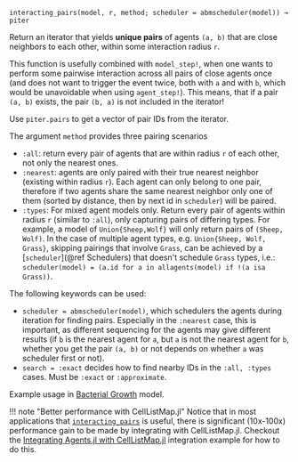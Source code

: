 ```
interacting_pairs(model, r, method; scheduler = abmscheduler(model)) → piter
```

Return an iterator that yields **unique pairs** of agents `(a, b)` that are close neighbors to each other, within some interaction radius `r`.

This function is usefully combined with `model_step!`, when one wants to perform some pairwise interaction across all pairs of close agents once (and does not want to trigger the event twice, both with `a` and with `b`, which would be unavoidable when using `agent_step!`). This means, that if a pair `(a, b)` exists, the pair `(b, a)` is not included in the iterator!

Use `piter.pairs` to get a vector of pair IDs from the iterator.

The argument `method` provides three pairing scenarios

  * `:all`: return every pair of agents that are within radius `r` of each other, not only the nearest ones.
  * `:nearest`: agents are only paired with their true nearest neighbor (existing within radius `r`). Each agent can only belong to one pair, therefore if two agents share the same nearest neighbor only one of them (sorted by distance, then by next id in `scheduler`) will be paired.
  * `:types`: For mixed agent models only. Return every pair of agents within radius `r` (similar to `:all`), only capturing pairs of differing types. For example, a model of `Union{Sheep,Wolf}` will only return pairs of `(Sheep, Wolf)`. In the case of multiple agent types, e.g. `Union{Sheep, Wolf, Grass}`, skipping pairings that involve `Grass`, can be achieved by a [`scheduler`](@ref Schedulers) that doesn't schedule `Grass` types, i.e.: `scheduler(model) = (a.id for a in allagents(model) if !(a isa Grass))`.

The following keywords can be used:

  * `scheduler = abmscheduler(model)`, which schedulers the agents during iteration for finding pairs. Especially in the `:nearest` case, this is important, as different sequencing for the agents may give different results (if `b` is the nearest agent for `a`, but `a` is not the nearest agent for `b`, whether you get the pair `(a, b)` or not depends on whether `a` was scheduler first or not).
  * `search = :exact` decides how to find nearby IDs in the `:all, :types` cases.  Must be `:exact` or `:approximate`.

Example usage in [Bacterial Growth](https://juliadynamics.github.io/AgentsExampleZoo.jl/dev/examples/growing_bacteria/) model.

!!! note "Better performance with CellListMap.jl"
    Notice that in most applications that [`interacting_pairs`](@ref) is useful, there is significant (10x-100x) performance gain to be made by integrating with CellListMap.jl. Checkout the [Integrating Agents.jl with CellListMap.jl](@ref) integration example for how to do this.

